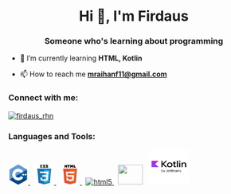 <h1 align="center">Hi 👋, I'm Firdaus</h1>
<h3 align="center">Someone who's learning about programming</h3>

- 🌱 I’m currently learning **HTML, Kotlin**

- 📫 How to reach me **mraihanf11@gmail.com**

<h3 align="left">Connect with me:</h3>
<p align="left">
<a href="https://instagram.com/firdaus_rhn" target="blank"><img align="center" src="https://raw.githubusercontent.com/rahuldkjain/github-profile-readme-generator/master/src/images/icons/Social/instagram.svg" alt="firdaus_rhn" height="30" width="40" /></a>
</p>

<h3 align="left">Languages and Tools:</h3>
<p align="left"> 
<a href="https://www.w3schools.com/cpp/" target="_blank" rel="noreferrer"> <img src="https://raw.githubusercontent.com/devicons/devicon/master/icons/cplusplus/cplusplus-original.svg" alt="cplusplus" width="40" height="40"/> </a> &nbsp
<a href="https://www.w3schools.com/css/" target="_blank" rel="noreferrer"> <img src="https://raw.githubusercontent.com/devicons/devicon/master/icons/css3/css3-original-wordmark.svg" alt="css3" width="40" height="40"/> </a> &nbsp
<a href="https://www.w3.org/html/" target="_blank" rel="noreferrer"> <img src="https://raw.githubusercontent.com/devicons/devicon/master/icons/html5/html5-original-wordmark.svg" alt="html5" width="40" height="40"/> </a> &nbsp
<a href="https://www.w3.org/html/" target="_blank" rel="noreferrer"> <img src="https://raw.githubusercontent.com/jmnote/z-icons/master/svg/java.svg" alt="html5" width="40" height="40"/> </a> &nbsp
<a href="https://www.w3schools.com/MySQL/html/"> <img src="https://github.com/bwks/vendor-icons-svg/blob/master/mysql-logo.svg" width="50" height="40"></a> &nbsp
<a href="https://www.w3schools.com/KOTLIN"> <img src="https://github.com/devicons/devicon/blob/master/icons/kotlin/kotlin-original-wordmark.svg" width="80" height="70"></a> &nbsp
</p>


<!---
RFirdaus21/RFirdaus21 is a ✨ special ✨ repository because its `README.md` (this file) appears on your GitHub profile.
You can click the Preview link to take a look at your changes.
--->
